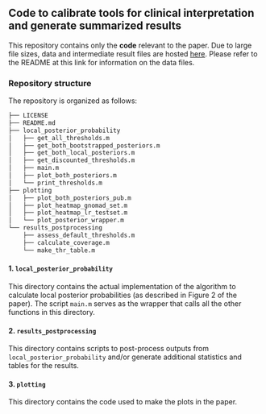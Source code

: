 ## Code to calibrate tools for clinical interpretation and generate summarized results

This repository contains only the **code** relevant to the paper. Due to large file sizes, data and intermediate result files are hosted [here](https://mountsinai.box.com/s/x9nlvdxaqgznfy6sn7fo3je4qz99huc8). Please refer to the README at this link for information on the data files.

### Repository structure

The repository is organized as follows:
```bash
├── LICENSE
├── README.md
├── local_posterior_probability
│   ├── get_all_thresholds.m
│   ├── get_both_bootstrapped_posteriors.m
│   ├── get_both_local_posteriors.m
│   ├── get_discounted_thresholds.m
│   ├── main.m
│   ├── plot_both_posteriors.m
│   └── print_thresholds.m
├── plotting
│   ├── plot_both_posteriors_pub.m
│   ├── plot_heatmap_gnomad_set.m
│   ├── plot_heatmap_lr_testset.m
│   └── plot_posterior_wrapper.m
└── results_postprocessing
    ├── assess_default_thresholds.m
    ├── calculate_coverage.m
    └── make_thr_table.m
```

#### 1. `local_posterior_probability`

This directory contains the actual implementation of the algorithm to calculate local posterior probabilities (as described in Figure 2 of the paper). The script `main.m` serves as the wrapper that calls all the other functions in this directory.


#### 2. `results_postprocessing`

This directory contains scripts to post-process outputs from `local_posterior_probability` and/or generate additional statistics and tables for the results.

#### 3. `plotting`

This directory contains the code used to make the plots in the paper.

